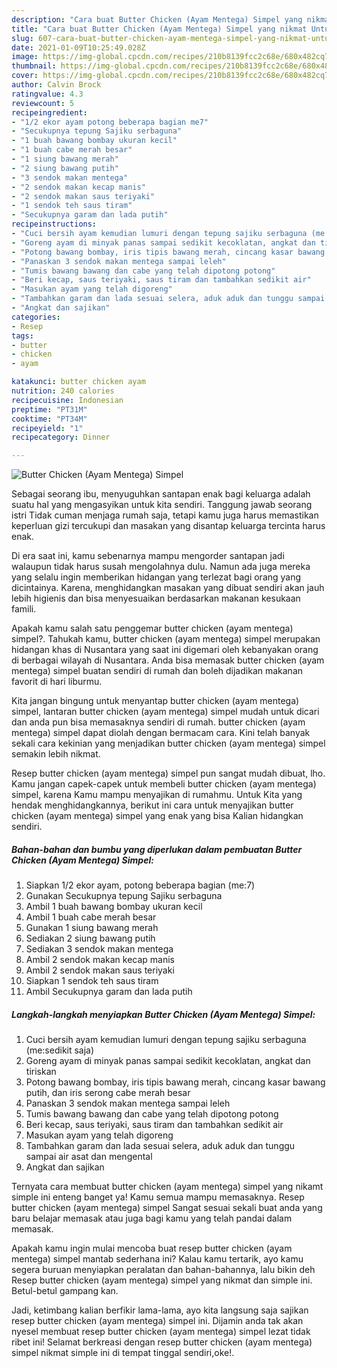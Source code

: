 ```yaml
---
description: "Cara buat Butter Chicken (Ayam Mentega) Simpel yang nikmat Untuk Jualan"
title: "Cara buat Butter Chicken (Ayam Mentega) Simpel yang nikmat Untuk Jualan"
slug: 607-cara-buat-butter-chicken-ayam-mentega-simpel-yang-nikmat-untuk-jualan
date: 2021-01-09T10:25:49.028Z
image: https://img-global.cpcdn.com/recipes/210b8139fcc2c68e/680x482cq70/butter-chicken-ayam-mentega-simpel-foto-resep-utama.jpg
thumbnail: https://img-global.cpcdn.com/recipes/210b8139fcc2c68e/680x482cq70/butter-chicken-ayam-mentega-simpel-foto-resep-utama.jpg
cover: https://img-global.cpcdn.com/recipes/210b8139fcc2c68e/680x482cq70/butter-chicken-ayam-mentega-simpel-foto-resep-utama.jpg
author: Calvin Brock
ratingvalue: 4.3
reviewcount: 5
recipeingredient:
- "1/2 ekor ayam potong beberapa bagian me7"
- "Secukupnya tepung Sajiku serbaguna"
- "1 buah bawang bombay ukuran kecil"
- "1 buah cabe merah besar"
- "1 siung bawang merah"
- "2 siung bawang putih"
- "3 sendok makan mentega"
- "2 sendok makan kecap manis"
- "2 sendok makan saus teriyaki"
- "1 sendok teh saus tiram"
- "Secukupnya garam dan lada putih"
recipeinstructions:
- "Cuci bersih ayam kemudian lumuri dengan tepung sajiku serbaguna (me:sedikit saja)"
- "Goreng ayam di minyak panas sampai sedikit kecoklatan, angkat dan tiriskan"
- "Potong bawang bombay, iris tipis bawang merah, cincang kasar bawang putih, dan iris serong cabe merah besar"
- "Panaskan 3 sendok makan mentega sampai leleh"
- "Tumis bawang bawang dan cabe yang telah dipotong potong"
- "Beri kecap, saus teriyaki, saus tiram dan tambahkan sedikit air"
- "Masukan ayam yang telah digoreng"
- "Tambahkan garam dan lada sesuai selera, aduk aduk dan tunggu sampai air asat dan mengental"
- "Angkat dan sajikan"
categories:
- Resep
tags:
- butter
- chicken
- ayam

katakunci: butter chicken ayam 
nutrition: 240 calories
recipecuisine: Indonesian
preptime: "PT31M"
cooktime: "PT34M"
recipeyield: "1"
recipecategory: Dinner

---
```



![Butter Chicken (Ayam Mentega) Simpel](https://img-global.cpcdn.com/recipes/210b8139fcc2c68e/680x482cq70/butter-chicken-ayam-mentega-simpel-foto-resep-utama.jpg)

Sebagai seorang ibu, menyuguhkan santapan enak bagi keluarga adalah suatu hal yang mengasyikan untuk kita sendiri. Tanggung jawab seorang istri Tidak cuman menjaga rumah saja, tetapi kamu juga harus memastikan keperluan gizi tercukupi dan masakan yang disantap keluarga tercinta harus enak.

Di era  saat ini, kamu sebenarnya mampu mengorder santapan jadi walaupun tidak harus susah mengolahnya dulu. Namun ada juga mereka yang selalu ingin memberikan hidangan yang terlezat bagi orang yang dicintainya. Karena, menghidangkan masakan yang dibuat sendiri akan jauh lebih higienis dan bisa menyesuaikan berdasarkan makanan kesukaan famili. 



Apakah kamu salah satu penggemar butter chicken (ayam mentega) simpel?. Tahukah kamu, butter chicken (ayam mentega) simpel merupakan hidangan khas di Nusantara yang saat ini digemari oleh kebanyakan orang di berbagai wilayah di Nusantara. Anda bisa memasak butter chicken (ayam mentega) simpel buatan sendiri di rumah dan boleh dijadikan makanan favorit di hari liburmu.

Kita jangan bingung untuk menyantap butter chicken (ayam mentega) simpel, lantaran butter chicken (ayam mentega) simpel mudah untuk dicari dan anda pun bisa memasaknya sendiri di rumah. butter chicken (ayam mentega) simpel dapat diolah dengan bermacam cara. Kini telah banyak sekali cara kekinian yang menjadikan butter chicken (ayam mentega) simpel semakin lebih nikmat.

Resep butter chicken (ayam mentega) simpel pun sangat mudah dibuat, lho. Kamu jangan capek-capek untuk membeli butter chicken (ayam mentega) simpel, karena Kamu mampu menyajikan di rumahmu. Untuk Kita yang hendak menghidangkannya, berikut ini cara untuk menyajikan butter chicken (ayam mentega) simpel yang enak yang bisa Kalian hidangkan sendiri.

<!--inarticleads1-->

##### Bahan-bahan dan bumbu yang diperlukan dalam pembuatan Butter Chicken (Ayam Mentega) Simpel:

1. Siapkan 1/2 ekor ayam, potong beberapa bagian (me:7)
1. Gunakan Secukupnya tepung Sajiku serbaguna
1. Ambil 1 buah bawang bombay ukuran kecil
1. Ambil 1 buah cabe merah besar
1. Gunakan 1 siung bawang merah
1. Sediakan 2 siung bawang putih
1. Sediakan 3 sendok makan mentega
1. Ambil 2 sendok makan kecap manis
1. Ambil 2 sendok makan saus teriyaki
1. Siapkan 1 sendok teh saus tiram
1. Ambil Secukupnya garam dan lada putih




<!--inarticleads2-->

##### Langkah-langkah menyiapkan Butter Chicken (Ayam Mentega) Simpel:

1. Cuci bersih ayam kemudian lumuri dengan tepung sajiku serbaguna (me:sedikit saja)
1. Goreng ayam di minyak panas sampai sedikit kecoklatan, angkat dan tiriskan
1. Potong bawang bombay, iris tipis bawang merah, cincang kasar bawang putih, dan iris serong cabe merah besar
1. Panaskan 3 sendok makan mentega sampai leleh
1. Tumis bawang bawang dan cabe yang telah dipotong potong
1. Beri kecap, saus teriyaki, saus tiram dan tambahkan sedikit air
1. Masukan ayam yang telah digoreng
1. Tambahkan garam dan lada sesuai selera, aduk aduk dan tunggu sampai air asat dan mengental
1. Angkat dan sajikan




Ternyata cara membuat butter chicken (ayam mentega) simpel yang nikamt simple ini enteng banget ya! Kamu semua mampu memasaknya. Resep butter chicken (ayam mentega) simpel Sangat sesuai sekali buat anda yang baru belajar memasak atau juga bagi kamu yang telah pandai dalam memasak.

Apakah kamu ingin mulai mencoba buat resep butter chicken (ayam mentega) simpel mantab sederhana ini? Kalau kamu tertarik, ayo kamu segera buruan menyiapkan peralatan dan bahan-bahannya, lalu bikin deh Resep butter chicken (ayam mentega) simpel yang nikmat dan simple ini. Betul-betul gampang kan. 

Jadi, ketimbang kalian berfikir lama-lama, ayo kita langsung saja sajikan resep butter chicken (ayam mentega) simpel ini. Dijamin anda tak akan nyesel membuat resep butter chicken (ayam mentega) simpel lezat tidak ribet ini! Selamat berkreasi dengan resep butter chicken (ayam mentega) simpel nikmat simple ini di tempat tinggal sendiri,oke!.

